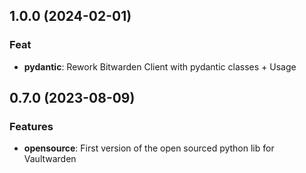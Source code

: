 ## 1.0.0 (2024-02-01)

### Feat

- **pydantic**: Rework Bitwarden Client with pydantic classes + Usage

## 0.7.0 (2023-08-09)

### Features

- **opensource**: First version of the open sourced python lib for Vaultwarden